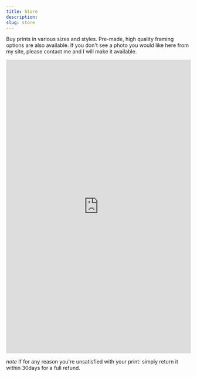 ```yaml
---
title: Store
description: 
slug: store
---
```

Buy prints in various sizes and styles. Pre-made, high quality framing options are also available. If you don't see a photo you would like here from my site, please contact me and I will make it available.

<script type='text/javascript' src='https://fineartamerica.com/widgetshoppingcart/widgetscripts.php'></script>
<iframe id='pixelsshoppingcartiframe' src='https://fineartamerica.com/widgetshoppingcart/artwork.html?memberidtype=artistid&memberid=837826&domainid=0&showheader=0&height=600&autoheight=true' style='display: inline-block; width: 100%; min-height: 800px; height: auto; border: none; overflow: hidden;'></iframe>

_note_ If for any reason you're unsatisfied with your print: simply return it within 30days for a full refund.